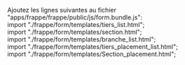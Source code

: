 Ajoutez les lignes suivantes au fichier "apps/frappe/frappe/public/js/form.bundle.js":
</br>
import "./frappe/form/templates/tiers_list.html";
</br>
import "./frappe/form/templates/section.html";
</br>
import "./frappe/form/templates/branche_list.html";
</br>
import "./frappe/form/templates/tiers_placement_list.html";
</br>
import "./frappe/form/templates/Section_placement.html";

